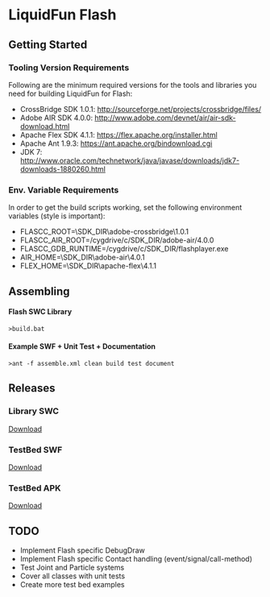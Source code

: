 LiquidFun Flash
===============

## Getting Started

### Tooling Version Requirements

Following are the minimum required versions for the tools and libraries you
need for building LiquidFun for Flash:

* CrossBridge SDK 1.0.1: http://sourceforge.net/projects/crossbridge/files/
* Adobe AIR SDK 4.0.0: http://www.adobe.com/devnet/air/air-sdk-download.html
* Apache Flex SDK 4.1.1: https://flex.apache.org/installer.html
* Apache Ant 1.9.3: https://ant.apache.org/bindownload.cgi
* JDK 7: http://www.oracle.com/technetwork/java/javase/downloads/jdk7-downloads-1880260.html

### Env. Variable Requirements

In order to get the build scripts working, set the following environment variables (style is important):

* FLASCC_ROOT=\SDK_DIR\adobe-crossbridge\1.0.1
* FLASCC_AIR_ROOT=/cygdrive/c/SDK_DIR/adobe-air/4.0.0
* FLASCC_GDB_RUNTIME=/cygdrive/c/SDK_DIR/flashplayer.exe
* AIR_HOME=\SDK_DIR\adobe-air\4.0.1
* FLEX_HOME=\SDK_DIR\apache-flex\4.1.1

## Assembling

#### Flash SWC Library 

    >build.bat

#### Example SWF + Unit Test + Documentation

    >ant -f assemble.xml clean build test document

## Releases

### Library SWC

[Download](https://dl.dropboxusercontent.com/u/1375050/LiquidFun.swc)

### TestBed SWF

[Download](https://dl.dropboxusercontent.com/u/1375050/TestBed.swf)

### TestBed APK

[Download](https://dl.dropboxusercontent.com/u/1375050/TestBed.apk)

## TODO

* Implement Flash specific DebugDraw
* Implement Flash specific Contact handling (event/signal/call-method)
* Test Joint and Particle systems
* Cover all classes with unit tests
* Create more test bed examples